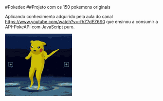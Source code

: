 #Pokedex
##Projeto com os 150 pokemons originais 

Aplicando conhecimento adquirido pela aula do canal https://www.youtube.com/watch?v=-fhZ7dEZ6S0 que ensinou a consumir a API-PokeAPI com JavaScript puro.

![Pikachu dançando](https://github.com/TiagointMartins/pokedex/blob/main/pikachu%20gif.gif)
